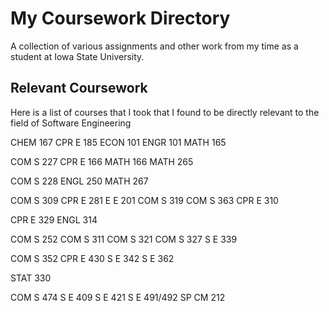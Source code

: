 # My Coursework Directory
A collection of various assignments and other work from my time as a student at Iowa State University.

## Relevant Coursework

Here is a list of courses that I took that I found to be directly relevant to the field of Software Engineering

CHEM 167
CPR E 185
ECON 101
ENGR 101
MATH 165

COM S 227
CPR E 166
MATH 166
MATH 265

COM S 228
ENGL 250
MATH 267

COM S 309
CPR E 281
E E 201
COM S 319
COM S 363
CPR E 310

CPR E 329
ENGL 314

COM S 252
COM S 311
COM S 321
COM S 327
S E 339

COM S 352
CPR E 430
S E 342
S E 362

STAT 330

COM S 474
S E 409
S E 421 
S E 491/492
SP CM 212
